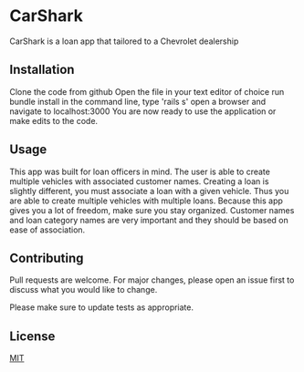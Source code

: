 # CarShark

CarShark is a loan app that tailored to a Chevrolet dealership

## Installation

Clone the code from github
Open the file in your text editor of choice
run bundle install
in the command line, type 'rails s'
open a browser and navigate to localhost:3000
You are now ready to use the application or make edits to the code.

## Usage

This app was built for loan officers in mind. The user is able to create multiple vehicles with associated customer names. 
Creating a loan is slightly different, you must associate a loan with a given vehicle. Thus you are able to create multiple 
vehicles with multiple loans. Because this app gives you a lot of freedom, make sure you stay organized. Customer names and loan category names 
are very important and they should be based on ease of association. 


## Contributing
Pull requests are welcome. For major changes, please open an issue first to discuss what you would like to change.

Please make sure to update tests as appropriate.

## License
[MIT](https://choosealicense.com/licenses/mit/)